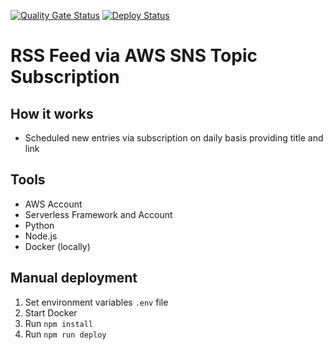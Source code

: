 [![Quality Gate Status](https://sonarcloud.io/api/project_badges/measure?project=Tsingis_rss-notification&metric=alert_status)](https://sonarcloud.io/summary/new_code?id=Tsingis_rss-notification) [![Deploy Status](https://github.com/tsingis/rss-notification/actions/workflows/lambda.yml/badge.svg)](https://github.com/tsingis/rss-notification/actions/workflows/lambda.yml)

# RSS Feed via AWS SNS Topic Subscription

## How it works

- Scheduled new entries via subscription on daily basis providing title and link

## Tools

- AWS Account
- Serverless Framework and Account
- Python
- Node.js
- Docker (locally)

## Manual deployment

1. Set environment variables `.env` file
2. Start Docker
3. Run `npm install`
4. Run `npm run deploy`
